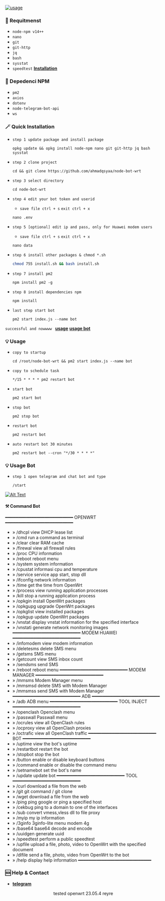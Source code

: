 [![usage](https://encrypted-tbn0.gstatic.com/images?q=tbn:ANd9GcR_yHZOwYQuASrlFTLGuMndxwF971hwUSeTNA&usqp=CAU)](https://cdn.videy.co/Iz3ePEd7.mp4) 

### 📝 Requitmenst

* `node-npm v14++`
* `nano`
* `git`
* `git-http`
* `jq`
* `bash`
* `sysstat`
* `speedtest` [**Installation**](https://blog.vpngame.com/openwrt/cara-install-speedtest-cli-di-openwrt)

### 📝 Depedenci NPM

* `pm2`
* `axios`
* `dotenv`
* `node-telegram-bot-api`
*  `ws`

### 🪄 Quick Installation
- `step 1 update package and install package`
  
	```terminal
	opkg update && opkg install node-npm nano git git-http jq bash sysstat
	```
- `step 2 clone project`

	```terminal
	cd && git clone https://github.com/ahmadqsyaa/node-bot-wrt
	```
- `step 3 select directory`

	```
	cd node-bot-wrt
	```
- `step 4 edit your bot token and userid`
 	* `save file ctrl + s` `exit ctrl + x`
    
	```terminal
	nano .env
	```
- `step 5 [optional] edit ip and pass, only for Huawei modem users`
 	* `save file ctrl + s` `exit ctrl + x`
    
	```terminal
	nano data
	```
- `step 6 install other packages & chmod *.sh`
	```sh
	chmod 755 install.sh && bash install.sh
	```
- `step 7 install pm2`

	```terminal
	npm install pm2 -g
	```
- `step 8 install dependencies npm`

	```terminal
	npm install
	```
- `last step start bot`

	```terminal
	pm2 start index.js --name bot
	```
`successful and nowwww ` [**usage**](#-usage) [**usage bot**](#-usage-bot)


### 💡 Usage

- `copy to startup`

	```terminal
	cd /root/node-bot-wrt && pm2 start index.js --name bot
	```
 - `copy to schedule task`

	```terminal
	*/15 * * * * pm2 restart bot
	```
- `start bot`

	```
	pm2 start bot
	```
- `stop bot`

	```terminal
	pm2 stop bot
	```
- `restart bot`

	```terminal
	pm2 restart bot
	```
- `auto restart bot 30 minutes`

	```terminal
	pm2 restart bot --cron "*/30 * * * *" 
	```

### 💡 Usage Bot

- `step 1 open telegram and chat bot and type`
  
	```bot command
	/start
	```
[![Alt Text](https://i.ibb.co/6vCfmpK/Screenshot-20240729-112953.png)](#)


#### ⚒️ Command Bot

━━━━━━━━━━━━━━━━━━━━━━━━━━
                      OPENWRT
━━━━━━━━━━━━━━━━━━━━━━━━━━
- » /dhcpl view DHCP lease list
- » /cmd run a command as terminal 
- » /clear clear RAM cache 
- » /firewal view all firewall rules 
- » /proc CPU information 
- » /reboot reboot menu 
- » /system system information
- » /cpustat informasi cpu and temperature
- » /service service app start, stop dll
- » /ifconfig network information
- » /time get the time from OpenWrt
- » /process view running application processes 
- » /kill stop a running application process 
- » /opkgin install OpenWrt packages
- » /opkgupg upgrade OpenWrt packages
- » /opkglist view installed packages
- » /opkgup update OpenWrt packages
- » /vnstat display vnstat information for the specified interface
- » /vnstati generate network monitoring images
━━━━━━━━━━━━━━━━━━━━━━━━━━
                      MODEM HUAWEI
━━━━━━━━━━━━━━━━━━━━━━━━━━
- » /infomodem view modem information
- » /deletesms delete SMS menu 
- » /getsms SMS menu
- » /getcount view SMS inbox count
- » /sendsms send SMS
- » /reboot reboot menu
━━━━━━━━━━━━━━━━━━━━━━━━━━
                      MODEM MANAGER
━━━━━━━━━━━━━━━━━━━━━━━━━━
- » /mmsms Modem Manager menu
- » /mmsmsd delete SMS with Modem Manager
- » /mmsmss send SMS with Modem Manager
━━━━━━━━━━━━━━━━━━━━━━━━━━
                      ADB
━━━━━━━━━━━━━━━━━━━━━━━━━━
- » /adb ADB menu
━━━━━━━━━━━━━━━━━━━━━━━━━━
                      TOOL INJECT
━━━━━━━━━━━━━━━━━━━━━━━━━━
- » /openclash Openclash menu 
- » /passwall Passwall menu
- » /ocrules view all OpenClash rules
- » /ocproxy view all OpenClash proxies
- » /octrafic view all OpenClash traffic
━━━━━━━━━━━━━━━━━━━━━━━━━━
                      BOT
━━━━━━━━━━━━━━━━━━━━━━━━━━
- » /uptime view the bot's uptime
- » /restartbot restart the bot
- » /stopbot stop the bot
- » /button enable or disable keyboard buttons
- » /command enable or disable the command menu
- » /setnamebot set the bot's name
- » /update update bot
━━━━━━━━━━━━━━━━━━━━━━━━━━
                      TOOL
━━━━━━━━━━━━━━━━━━━━━━━━━━
- » /curl download a file from the web
- » /git git command / git clone
- » /wget download a file from the web 
- » /ping ping google or ping a specified host
- » /cekbug ping to a domain to one of the interfaces
- » /sub convert vmess,vless dll to file proxy
- » /myip my ip information
- » /3ginfo 3ginfo-lite menu modem 4g
- » /base64 base64 decode and encode
- » /uuidgen generate uuid
- » /speedtest perform a public speedtest
- » /upfile upload a file, photo, video to OpenWrt with the specified document
- » /dlfile send a file, photo, video from OpenWrt to the bot
- » /help display help information
━━━━━━━━━━━━━━━━━━━━━━━━━━━━
### 🆘 Help & Contact 
* [**telegram**](https://t.me/rickk1kch)

<p align="center">tested openwrt 23.05.4 reyre</p>





